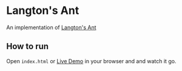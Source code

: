 # Langton's Ant
An implementation of [Langton's Ant](https://en.wikipedia.org/wiki/Langton's_ant)

## How to run
Open `index.html` or [Live Demo](https://codepen.io/captain-chen/pen/zLYpzQ) in your browser and and watch it go.